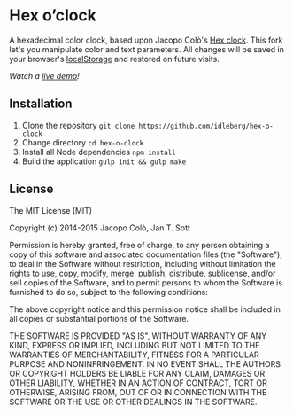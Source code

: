 # Hex o’clock

A hexadecimal color clock, based upon Jacopo Colò's [Hex clock](http://www.jacopocolo.com/hexclock/). This fork let's you manipulate color and text parameters. All changes will be saved in your browser's [localStorage](http://diveintohtml5.info/storage.html) and restored on future visits.

*Watch a [live demo](http://idleberg.github.io/hex-o-clock/)!*

## Installation

1. Clone the repository `git clone https://github.com/idleberg/hex-o-clock`
2. Change directory `cd hex-o-clock`
3. Install all Node dependencies `npm install`
4. Build the application `gulp init && gulp make`

## License

The MIT License (MIT)

Copyright (c) 2014-2015 Jacopo Colò, Jan T. Sott

Permission is hereby granted, free of charge, to any person obtaining a copy of this software and associated documentation files (the "Software"), to deal in the Software without restriction, including without limitation the rights to use, copy, modify, merge, publish, distribute, sublicense, and/or sell copies of the Software, and to permit persons to whom the Software is furnished to do so, subject to the following conditions:

The above copyright notice and this permission notice shall be included in all copies or substantial portions of the Software.

THE SOFTWARE IS PROVIDED "AS IS", WITHOUT WARRANTY OF ANY KIND, EXPRESS OR IMPLIED, INCLUDING BUT NOT LIMITED TO THE WARRANTIES OF MERCHANTABILITY, FITNESS FOR A PARTICULAR PURPOSE AND NONINFRINGEMENT. IN NO EVENT SHALL THE AUTHORS OR COPYRIGHT HOLDERS BE LIABLE FOR ANY CLAIM, DAMAGES OR OTHER LIABILITY, WHETHER IN AN ACTION OF CONTRACT, TORT OR OTHERWISE, ARISING FROM, OUT OF OR IN CONNECTION WITH THE SOFTWARE OR THE USE OR OTHER DEALINGS IN THE SOFTWARE.